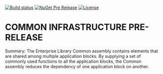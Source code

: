 [![Build status](https://ci.appveyor.com/api/projects/status/kx4vuqp5exqc0f80/branch/master?svg=true)](https://ci.appveyor.com/project/EnterpriseLibrary/common-infrastructure/branch/master)
[![NuGet Pre Release](https://img.shields.io/nuget/vpre/EnterpriseLibrary.Common.NetCore.svg)](https://www.nuget.org/packages/EnterpriseLibrary.Common.NetCore)
[![License](https://img.shields.io/badge/license-apache%202.0-60C060.svg)](https://github.com/EnterpriseLibrary/common-infrastructure/blob/master/LICENSE)


# COMMON INFRASTRUCTURE PRE-RELEASE
Summary: The Enterprise Library Common assembly contains elements that are shared among multiple application blocks. By supplying a set of commonly used functions to all the application blocks, the Common assembly reduces the dependency of one application block on another. 

